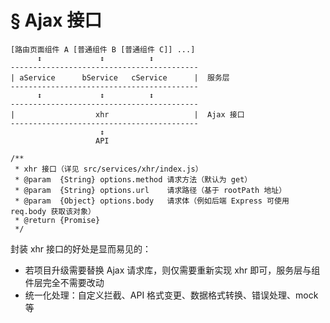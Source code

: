 # § Ajax 接口

```
[路由页面组件 A [普通组件 B [普通组件 C]] ...]
      ↕             ↕          ↕
------------------------------------------
| aService      bService   cService      |  服务层
------------------------------------------
      ↕             ↕          ↕
------------------------------------------
|                  xhr                   |  Ajax 接口
------------------------------------------
                    ↕
                   API
```

```
/**
 * xhr 接口（详见 src/services/xhr/index.js）
 * @param  {String} options.method 请求方法（默认为 get）
 * @param  {String} options.url    请求路径（基于 rootPath 地址）
 * @param  {Object} options.body   请求体（例如后端 Express 可使用 req.body 获取该对象）
 * @return {Promise}
 */
```

封装 xhr 接口的好处是显而易见的：
* 若项目升级需要替换 Ajax 请求库，则仅需要重新实现 xhr 即可，服务层与组件层完全不需要改动
* 统一化处理：自定义拦截、API 格式变更、数据格式转换、错误处理、mock 等
